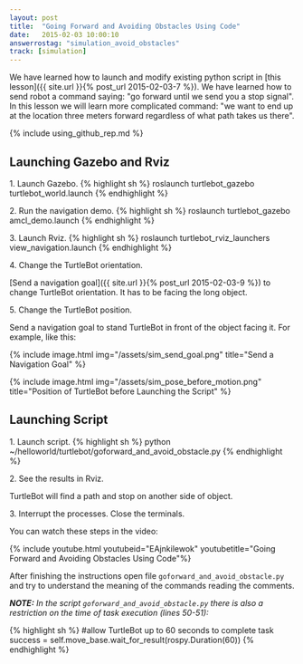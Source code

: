 ```yaml
---
layout: post
title:  "Going Forward and Avoiding Obstacles Using Code"
date:   2015-02-03 10:00:10
answerrostag: "simulation_avoid_obstacles"
track: [simulation]
---
```


We have learned how to launch and modify existing python script in
[this lesson]({{ site.url }}{% post_url 2015-02-03-7 %}). We have learned how
to send robot a command saying: "go forward until we send you a stop signal".
In this lesson we will learn more complicated command: "we want to end up at
the location three meters forward regardless of what path takes us there".

{% include using_github_rep.md %}

## Launching Gazebo and Rviz

1\. Launch Gazebo.
{% highlight sh %}
roslaunch turtlebot_gazebo turtlebot_world.launch
{% endhighlight %}

2\. Run the navigation demo.
{% highlight sh %}
roslaunch turtlebot_gazebo amcl_demo.launch
{% endhighlight %}

3\. Launch Rviz.
{% highlight sh %}
roslaunch turtlebot_rviz_launchers view_navigation.launch
{% endhighlight %}

4\. Change the TurtleBot orientation.

[Send a navigation goal]({{ site.url }}{% post_url 2015-02-03-9 %}) to change
TurtleBot orientation. It has to be facing the long object.

5\. Change the TurtleBot position.

Send a navigation goal to stand TurtleBot in front of the object facing it.
For example, like this:

{% include image.html img="/assets/sim_send_goal.png" title="Send a Navigation Goal" %}

{% include image.html img="/assets/sim_pose_before_motion.png" title="Position of TurtleBot before Launching the Script" %}

## Launching Script

1\. Launch script.
{% highlight sh %}
python ~/helloworld/turtlebot/goforward_and_avoid_obstacle.py
{% endhighlight %}

2\. See the results in Rviz.

TurtleBot will find a path and stop on another side of object.

3\. Interrupt the processes. Close the terminals.

You can watch these steps in the video:

{% include youtube.html youtubeid="EAjnkilewok" youtubetitle="Going Forward and Avoiding Obstacles Using Code"%}

After finishing the instructions open file `goforward_and_avoid_obstacle.py`
and try to understand the meaning of the commands reading the comments.

***NOTE:*** *In the script `goforward_and_avoid_obstacle.py` there is also a
restriction on the time of task execution (lines 50-51):*

{% highlight sh %}
#allow TurtleBot up to 60 seconds to complete task
success = self.move_base.wait_for_result(rospy.Duration(60))
{% endhighlight %}
